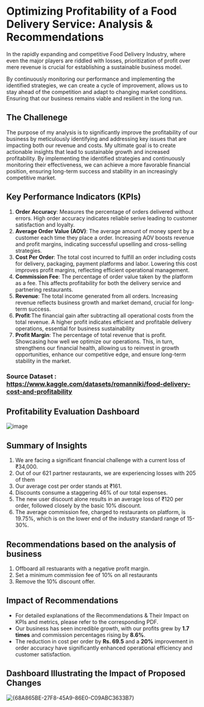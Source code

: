 # Optimizing Profitability of a Food Delivery Service: Analysis & Recommendations 
In the rapidly expanding and competitive Food Delivery Industry, where even the major players are riddled with losses, prioritization of profit over mere revenue is crucial for establishing a sustainable business model.

By continuously monitoring our performance and implementing the identified strategies, we can create a cycle of improvement, allows us to stay ahead of the competition and adapt to changing market conditions. Ensuring that our business remains viable and resilient in the long run.


## The Challenege 
The purpose of my analysis is to significantly improve the profitability of our business by meticulously identifying and addressing key issues that are impacting both our revenue and costs. My ultimate goal is to create actionable insights that lead to sustainable growth and increased profitability. By implementing the identified strategies and continuously monitoring their effectiveness, we can achieve a more favorable financial position, ensuring long-term success and stability in an increasingly competitive market.


## Key Performance Indicators (KPIs)
1. **Order Accuracy**: Measures the percentage of orders delivered without errors. High order accuracy indicates reliable serive leading to customer satisfaction and loyalty.
2. **Average Order Value (AOV)**: The average amount of money spent by a customer each time they place a order. Increasing AOV boosts revenue and profit margins, indicating successful upselling and cross-selling strategies.
3. **Cost Per Order**: The total cost incurred to fulfill an order including costs for delivery, packaging, payment platforms and labor. Lowering this cost improves profit margins, reflecting efficient operational management.
4. **Commission Fee**: The percentage of order value taken by the platform as a fee. This affects profitability for both the delivery service and partnering restaurants.
5. **Revenue**: The total income generated from all orders. Increasing revenue reflects business growth and market demand, crucial for long-term success.
6. **Profit**:The financial gain after subtracting all operational costs from the total revenue. A higher profit indicates efficient and profitable delivery operations, essential for business sustainability
7. **Profit Margin**: The percentage of total revenue that is profit. Showcasing how well we optimize our operations. This, in turn, strengthens our financial health, allowing us to reinvest in growth opportunities, enhance our competitive edge, and ensure long-term stability in the market.


### Source Dataset : https://www.kaggle.com/datasets/romanniki/food-delivery-cost-and-profitability


## Profitability Evaluation Dashboard
![image](https://github.com/user-attachments/assets/54422ee2-9e17-441d-8903-d5117cd1d2c3)


## Summary of Insights
1. We are facing a significant financial challenge with a current loss of ₹34,000.
2. Out of our 621 partner restaurants, we are experiencing losses with 205 of them
3. Our average cost per order stands at ₹161.
4. Discounts consume a staggering 46% of our total expenses.
5. The new user discount alone results in an average loss of ₹120 per order, followed closely by the basic 10% discount.
6. The average commission fee, charged to restaurants on platform, is 19.75%, which is on the lower end of the industry standard range of 15-30%.


## Recommendations based on the analysis of business
1. Offboard all restuarants with a negative profit margin.
2. Set a minimum commission fee of 10% on all restaurants
3. Remove the 10% discount offer.

 
## Impact of Recommendations
- For detailed explanations of the Recommendations & Their Impact on KPIs and metrics, please refer to the corresponding PDF.
- Our business has seen incredible growth, with our profits grew by **1.7 times** and commission percentages rising by **8.6%**.
- The reduction in cost per order by **Rs. 69.5** and a **20%** improvement in order accuracy have significantly enhanced operational efficiency and customer satisfaction.


## Dashboard Illustrating the Impact of Proposed Changes
![{68A865BE-27F8-45A9-86E0-C09ABC3633B7}](https://github.com/user-attachments/assets/be1afea6-e3d2-4960-b48e-066b9a6e16a1)


